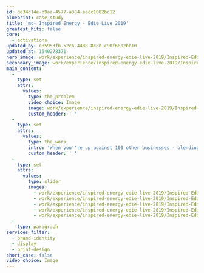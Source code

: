```yaml
---
id: de34d14e-b9aa-4577-a384-eecc1002bc12
blueprint: case_study
title: 'mc- Inspired Energy - Edie Live 2019'
greatest_hits: false
core:
  - activations
updated_by: e85953fb-52c6-4488-8c8b-c90f68b2bb10
updated_at: 1640278371
hero_image: work/experience/inspired-energy-edie-live-2019/Inspired-Edie-29-Experience-Full-Image-1360x768.5.jpg
secondary_image: work/experience/inspired-energy-edie-live-2019/Inspired-Edie-29-Experience-Secondary-Image-896x597.jpg
main_content:
  -
    type: set
    attrs:
      values:
        type: the_problem
        video_choice: Image
        image: work/experience/inspired-energy-edie-live-2019/Inspired-Edie-29-Experience-Large-927x522.jpg
        custom_header: ' '
  -
    type: set
    attrs:
      values:
        type: the_work
        intro: 'When you''re up against 100 other businesses - blending in isn''t an option. So when we helped  Inspired Energy create their stand for edie Live 2019, we didn''t hold back. We created a custom built stand that was captivating up close and packed a punch from a distance. We combined that creative concept with a poster design that pointed attendees in the direction of Inspired’s eye-catching exhibit.'
        custom_header: ' '
  -
    type: set
    attrs:
      values:
        type: slider
        images:
          - work/experience/inspired-energy-edie-live-2019/Inspired-Edie-29-Experience-Small-740x416.25-1.jpg
          - work/experience/inspired-energy-edie-live-2019/Inspired-Edie-29-Experience-Small-740x416.25-2.jpg
          - work/experience/inspired-energy-edie-live-2019/Inspired-Edie-29-Experience-Small-740x416.25-3.jpg
          - work/experience/inspired-energy-edie-live-2019/Inspired-Edie-29-Experience-Small-740x416.25-4.jpg
          - work/experience/inspired-energy-edie-live-2019/Inspired-Edie-29-Experience-Small-740x416.25-5.jpg
  -
    type: paragraph
services_filter:
  - brand-identity
  - display
  - print-design
short_case: false
video_choice: Image
---
```

